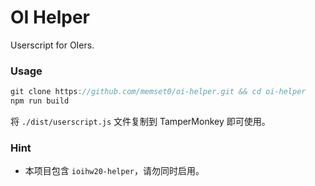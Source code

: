 # OI Helper

Userscript for OIers.

### Usage

```js
git clone https://github.com/memset0/oi-helper.git && cd oi-helper
npm run build
```

将 `./dist/userscript.js` 文件复制到 TamperMonkey 即可使用。

### Hint

* 本项目包含 `ioihw20-helper`，请勿同时启用。